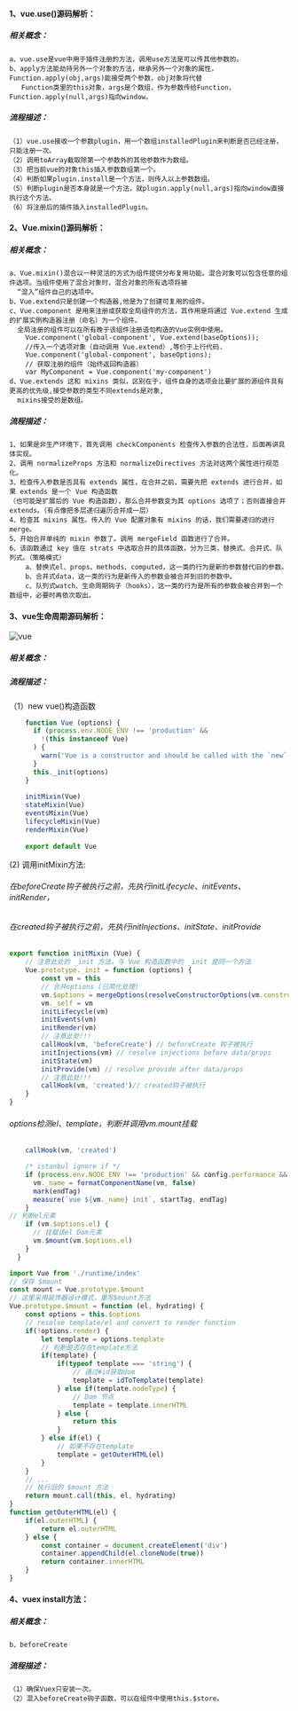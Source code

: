 #### 1、vue.use()源码解析：
##### 相关概念：
    a、vue.use是vue中用于插件注册的方法，调用use方法是可以传其他参数的。
    b、apply方法能劫持另外一个对象的方法，继承另外一个对象的属性，Function.apply(obj,args)能接受两个参数，obj对象将代替
       Function类里的this对象，args是个数组，作为参数传给Function，Function.apply(null,args)指向window。
##### 流程描述：
    （1）vue.use接收一个参数plugin，用一个数组installedPlugin来判断是否已经注册，只能注册一次。
    （2）调用toArray截取除第一个参数外的其他参数作为数组。
    （3）把当前vue的对象this插入参数数组第一个。
    （4）判断如果plugin.install是一个方法，则传入以上参数数组。
    （5）判断plugin是否本身就是一个方法，就plugin.apply(null,args)指向window直接执行这个方法。
    （6）将注册后的插件插入installedPlugin。
#### 2、Vue.mixin()源码解析：
##### 相关概念：
    a、Vue.mixin()混合以一种灵活的方式为组件提供分布复用功能。混合对象可以包含任意的组件选项。当组件使用了混合对象时，混合对象的所有选项将被
      “混入”组件自己的选项中。
    b、Vue.extend只是创建一个构造器,他是为了创建可复用的组件。
    c、Vue.component 是用来注册或获取全局组件的方法，其作用是将通过 Vue.extend 生成的扩展实例构造器注册（命名）为一个组件。
      全局注册的组件可以在所有晚于该组件注册语句构造的Vue实例中使用。
        Vue.component('global-component', Vue.extend(baseOptions));
        //传入一个选项对象（自动调用 Vue.extend）,等价于上行代码.
        Vue.component('global-component', baseOptions);
        // 获取注册的组件（始终返回构造器）
        var MyComponent = Vue.component('my-component')
    d、Vue.extends 这和 mixins 类似，区别在于，组件自身的选项会比要扩展的源组件具有更高的优先级,接受参数的类型不同extends是对象,
      mixins接受的是数组。
##### 流程描述：
    1、如果是非生产环境下，首先调用 checkComponents 检查传入参数的合法性，后面再讲具体实现。
    2、调用 normalizeProps 方法和 normalizeDirectives 方法对这两个属性进行规范化。
    3、检查传入参数是否具有 extends 属性，在合并之前，需要先把 extends 进行合并，如果 extends 是一个 Vue 构造函数
    （也可能是扩展后的 Vue 构造函数），那么合并参数变为其 options 选项了；否则直接合并 extends。（有点像把多层递归遍历合并成一层）
    4、检查其 mixins 属性。传入的 Vue 配置对象有 mixins 的话，我们需要递归的进行 merge。
    5、开始合并单纯的 mixin 参数了。调用 mergeField 函数进行了合并。
    6、该函数通过 key 值在 strats 中选取合并的具体函数，分为三类，替换式、合并式、队列式。（策略模式）
        a、替换式el、props、methods、computed，这一类的行为是新的参数替代旧的参数。
        b、合并式data，这一类的行为是新传入的参数会被合并到旧的参数中。
        c、队列式watch、生命周期钩子（hooks），这一类的行为是所有的参数会被合并到一个数组中，必要时再依次取出。
#### 3、vue生命周期源码解析：
![vue](zhouqi.png)
##### 相关概念：
##### 流程描述：
（1）new vue()构造函数
```js
    function Vue (options) {
      if (process.env.NODE_ENV !== 'production' &&
        !(this instanceof Vue)
      ) {
        warn('Vue is a constructor and should be called with the `new` keyword')
      }
      this._init(options)
    }
    
    initMixin(Vue)
    stateMixin(Vue)
    eventsMixin(Vue)
    lifecycleMixin(Vue)
    renderMixin(Vue)
    
    export default Vue
```
(2) 调用initMixin方法:
###### 在beforeCreate钩子被执行之前，先执行initLifecycle、initEvents、initRender，
###### 在created钩子被执行之前，先执行initInjections、initState、initProvide

```js
export function initMixin (Vue) {
	// 注意此处的 _init 方法，与 Vue 构造函数中的 _init 是同一个方法
	Vue.prototype._init = function (options) {
		const vm = this
		// 合并options (已简化处理)
		vm.$options = mergeOptions(resolveConstructorOptions(vm.constructor),options,vm)
		vm._self = vm
	    initLifecycle(vm)
	    initEvents(vm)
	    initRender(vm)
	    // 注意此处!!! 
	    callHook(vm, 'beforeCreate') // beforeCreate 钩子被执行
	    initInjections(vm) // resolve injections before data/props
	    initState(vm)
	    initProvide(vm) // resolve provide after data/props
	    // 注意此处!!! 
	    callHook(vm, 'created')// created钩子被执行
	}
}
```
###### $options 检测el、template，判断并调用vm.$mount挂载
```js
    callHook(vm, 'created')

    /* istanbul ignore if */
    if (process.env.NODE_ENV !== 'production' && config.performance && mark) {
      vm._name = formatComponentName(vm, false)
      mark(endTag)
      measure(`vue ${vm._name} init`, startTag, endTag)
    }
// 判断el元素
    if (vm.$options.el) {
      // 挂载该el Dom元素
      vm.$mount(vm.$options.el)
    }
  }
``` 

```js
import Vue from './runtime/index'
// 保存 $mount 
const mount = Vue.prototype.$mount
// 这里采用装饰器设计模式，重写$mount方法
Vue.prototype.$mount = function (el, hydrating) {
	const options = this.$options
	// resolve template/el and convert to render function
	if(!options.render) {
		let template = options.template
		// 判断是否存在template方法
		if(template) {
			if(typeof template === 'string') {
				// 通过#id获取dom
				template = idToTemplate(template)
			} else if(template.nodeType) {
				// Dom 节点
				template = template.innerHTML 
			} else {
				return this
			}
		} else if(el) {
			// 如果不存在template
			template = getOuterHTML(el)
		}
	}
	// ...
	// 执行旧的 $mount 方法
	return mount.call(this, el, hydrating)
}
function getOuterHTML(el) {
	if(el.outerHTML) {
		return el.outerHTML
	} else {
		const container = document.createElement('div')
		container.appendChild(el.cloneNode(true))
		return container.innerHTML
	}
}
``` 

#### 4、vuex install方法：
##### 相关概念：
    b、beforeCreate
##### 流程描述：
    （1）确保Vuex只安装一次。
    （2）混入beforeCreate钩子函数，可以在组件中使用this.$store。